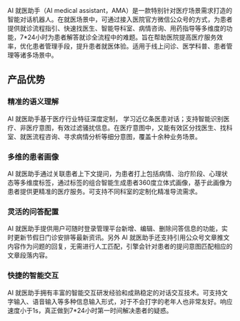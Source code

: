 AI 就医助手（AI medical assistant，AMA）是一款特别针对医疗场景需求打造的智能对话机器人。在就医场景中，可通过接入医院官方微信公众号的方式，为患者提供就诊流程指引、快速找医生、智能导科室、病情咨询、用药指导等多维度的功能，7*24小时为患者解答就诊全流程中的难题。旨在帮助医院提高医疗服务效率，优化患者管理手段，提升患者就医体验。适用于线上问诊、医学科普、患者管理等诸多场景中。

## 产品优势
### 精准的语义理解
AI 就医助手基于医疗行业特征深度定制， 学习近亿条医患对话；支持智能识别医疗、非医疗意图，有效过滤骚扰信息。在医疗意图中，又能有效区分找医生、找科室、就医流程咨询、寻求病情分析等细分意图，覆盖十余种业务场景。
### 多维的患者画像
AI 就医助手通过关联患者上下文提问，为患者打上包括病情、治疗阶段、心理状态等多维度标签，通过标签的组合智能生成患者360度立体式画像，基于此画像为患者提供更精准的医疗服务。可支持不同科室的定制化精准导流需求。
### 灵活的问答配置
AI 就医助手提供用户可随时登录管理平台新增、编辑、删除问答信息的功能，实时更新节假日门诊安排等最新资讯。另外 AI 就医助手还支持引用公众号文章推文内容作为问题的回复，无需进行人工匹配，引擎会针对患者的提问意图匹配相应的文章段落内容。
### 快捷的智能交互
AI 就医助手拥有丰富的智能交互研发经验和成熟稳定的对话交互技术。可支持文字输入、语音输入等多种信息输入形式，对于不会打字的老年人也非常友好。响应速度小于1s，真正做到7*24小时第一时间解决患者的疑惑。
